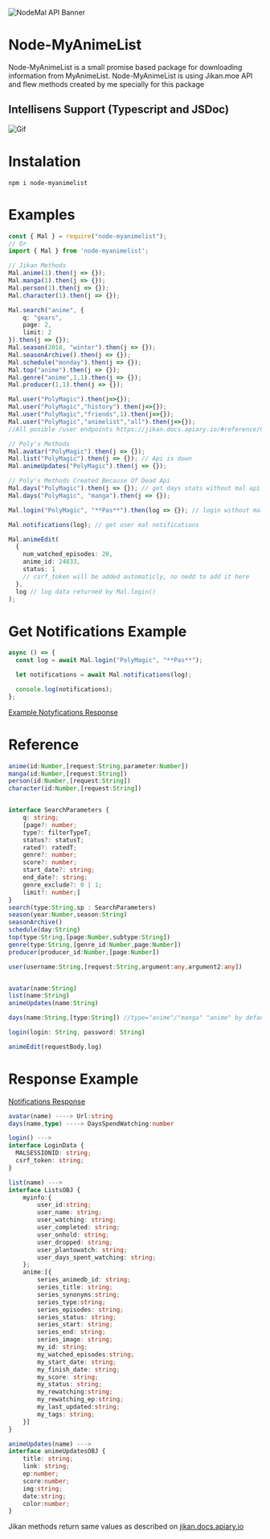 ![NodeMal API Banner](https://i.imgur.com/IcBShyO.png)

# Node-MyAnimeList

Node-MyAnimeList is a small promise based package for downloading information from MyAnimeList.
Node-MyAnimeList is using Jikan.moe API and flew methods created by me specially for this package

## Intellisens Support (Typescript and JSDoc)
![Gif](https://i.imgur.com/DH5EEVw.gif)

# Instalation

```
npm i node-myanimelist
```

# Examples

```ts
const { Mal } = require("node-myanimelist");
// Or
import { Mal } from 'node-myanimelist';

// Jikan Methods
Mal.anime(1).then(j => {});
Mal.manga(1).then(j => {});
Mal.person(1).then(j => {});
Mal.character(1).then(j => {});

Mal.search("anime", {
    q: "gears",
    page: 2,
    limit: 2
}).then(j => {});
Mal.season(2018, "winter").then(j => {});
Mal.seasonArchive().then(j => {});
Mal.schedule("monday").then(j => {});
Mal.top("anime").then(j => {});
Mal.genre("anime",1,1).then(j => {});
Mal.producer(1,1).then(j => {});

Mal.user("PolyMagic").then(j=>{});
Mal.user("PolyMagic","history").then(j=>{});
Mal.user("PolyMagic","friends",1).then(j=>{});
Mal.user("PolyMagic","animelist","all").then(j=>{});
//All posible /user endpoints https://jikan.docs.apiary.io/#reference/0/user

// Poly's Methods
Mal.avatar("PolyMagic").then(j => {});
Mal.list("PolyMagic").then(j => {}); // Api is down
Mal.animeUpdates("PolyMagic").then(j => {});

// Poly's Methods Created Because Of Dead Api
Mal.days("PolyMagic").then(j => {}); // get days stats without mal api
Mal.days("PolyMagic", "manga").then(j => {});

Mal.login("PolyMagic", "**Pas**").then(log => {}); // login without mal api

Mal.notifications(log); // get user mal notifications

Mal.animeEdit(
  {
    num_watched_episodes: 20,
    anime_id: 24833,
    status: 1
    // csrf_token will be added automaticly, no nedd to add it here
  },
  log // log data returned by Mal.login()
);
```

# Get Notifications Example

```js
async () => {
  const log = await Mal.login("PolyMagic", "**Pas**");

  let notifications = await Mal.notifications(log);

  console.log(notifications);
};
```

[Example Notyfications Response](https://github.com/PolyMagic/node-myanimelist/blob/master/dataExamples/exampleNotyfications.json)

# Reference

```ts
anime(id:Number,[request:String,parameter:Number])
manga(id:Number,[request:String])
person(id:Number,[request:String])
character(id:Number,[request:String])


interface SearchParameters {
    q: string;
    [page?: number;
    type?: filterTypeT;
    status?: statusT;
    rated?: ratedT;
    genre?: number;
    score?: number;
    start_date?: string;
    end_date?: string;
    genre_exclude?: 0 | 1;
    limit?: number;]
}
search(type:String,sp : SearchParameters)
season(year:Number,season:String)
seasonArchive()
schedule(day:String)
top(type:String,[page:Number,subtype:String])
genre(type:String,[genre_id:Number,page:Number])
producer(producer_id:Number,[page:Number])

user(username:String,[request:String,argument:any,argument2:any])


avatar(name:String)
list(name:String)
animeUpdates(name:String)

days(name:String,[type:String]) //type="anime"/"manga" "anime" by default

login(login: String, password: String)

animeEdit(requestBody,log)
```

# Response Example

[Notifications Response](https://github.com/PolyMagic/node-myanimelist/blob/master/dataExamples/exampleNotyfications.json)

```ts
avatar(name) ----> Url:string
days(name,type) ----> DaysSpendWatching:number

login() --->
interface LoginData {
  MALSESSIONID: string;
  csrf_token: string;
}

list(name) --->
interface ListsOBJ {
    myinfo:{
        user_id:string;
        user_name: string;
        user_watching: string;
        user_completed: string;
        user_onhold: string;
        user_dropped: string;
        user_plantowatch: string;
        user_days_spent_watching: string;
    };
    anime:[{
        series_animedb_id: string;
        series_title: string;
        series_synonyms:string;
        series_type:string;
        series_episodes: string;
        series_status: string;
        series_start: string;
        series_end: string;
        series_image: string;
        my_id: string;
        my_watched_episodes:string;
        my_start_date: string;
        my_finish_date: string;
        my_score: string;
        my_status: string;
        my_rewatching:string;
        my_rewatching_ep:string;
        my_last_updated:string;
        my_tags: string;
    }]
}

animeUpdates(name) --->
interface animeUpdatesOBJ {
    title: string;
    link: string;
    ep:number;
    score:number;
    img:string;
    date:string;
    color:number;
}
```

Jikan methods return same values as described on [jikan.docs.apiary.io](https://jikan.docs.apiary.io/)
